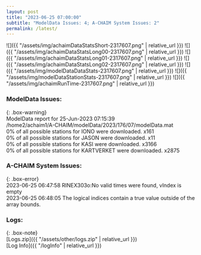 ```yaml
---
layout: post
title: "2023-06-25 07:00:00"
subtitle: "ModelData Issues: 4; A-CHAIM System Issues: 2"
permalink: /latest/
---
```


![]({{ "/assets/img/achaimDataStatsShort-2317607.png" | relative_url }})
![]({{ "/assets/img/achaimDataStatsLong00-2317607.png" | relative_url }})
![]({{ "/assets/img/achaimDataStatsLong01-2317607.png" | relative_url }})
![]({{ "/assets/img/achaimDataStatsLong02-2317607.png" | relative_url }})
![]({{ "/assets/img/modelDataDataStats-2317607.png" | relative_url }})
![]({{ "/assets/img/modelDataStationStats-2317607.png" | relative_url }})
![]({{ "/assets/img/achaimRunTime-2317607.png" | relative_url }})


### ModelData Issues:  
  
{: .box-warning}  
 ModelData report for 25-Jun-2023 07:15:39   
 /home2/achaim1/A-CHAIM/modelData/2023/176/07/modelData.mat   
 0% of all possible stations for IONO were downloaded. x161   
 0% of all possible stations for JASON were downloaded. x11   
 0% of all possible stations for KASI were downloaded. x3166   
 0% of all possible stations for KARTVERKET were downloaded. x2875   
  
### A-CHAIM System Issues:  
  
{: .box-error}  
2023-06-25 06:47:58 RINEX303o:No valid times were found, vIndex is empty  
2023-06-25 06:48:05 The logical indices contain a true value outside of the array bounds.  

### Logs:  
  
{: .box-note}  
[Logs.zip]({{ "/assets/other/logs.zip" | relative_url }})  
[Log Info]({{ "/logInfo" | relative_url }})  

